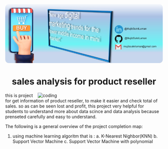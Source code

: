 ![logo](https://github.com/MujibSukriLuman/sales-analysis-for-product-reseller-/blob/main/iii.jpg)
<h1 align="center">sales analysis for product reseller</h1>
<img align="right" alt="coding" width="400" src="https://user-images.githubusercontent.com/55389276/140866485-8fb1c876-9a8f-4d6a-98dc-08c4981eaf70.gif">

this is project for get information of product reseller, to make it easier and check total of sales. so as can be seen lost and profit, this project very helpful for students to understand more about data scince and data analysis because prenseted carefully and easy to understand.

The following is a general overview of the project completion map:
1. using machine learning algoritm that is :
   a. K-Nearest Nighbor(KNN)
   b. Support Vector Machine
   c. Support Vector Machine with polynomial

